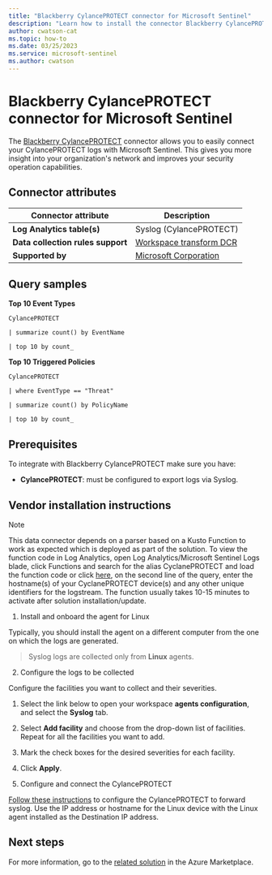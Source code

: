 ```yaml
---
title: "Blackberry CylancePROTECT connector for Microsoft Sentinel"
description: "Learn how to install the connector Blackberry CylancePROTECT to connect your data source to Microsoft Sentinel."
author: cwatson-cat
ms.topic: how-to
ms.date: 03/25/2023
ms.service: microsoft-sentinel
ms.author: cwatson
---
```


# Blackberry CylancePROTECT connector for Microsoft Sentinel

The [Blackberry CylancePROTECT](https://www.blackberry.com/us/en/products/blackberry-protect) connector allows you to easily connect your CylancePROTECT logs with Microsoft Sentinel. This gives you more insight into your organization's network and improves your security operation capabilities.

## Connector attributes

| Connector attribute | Description |
| --- | --- |
| **Log Analytics table(s)** | Syslog (CylancePROTECT)<br/> |
| **Data collection rules support** | [Workspace transform DCR](/azure/azure-monitor/logs/tutorial-workspace-transformations-portal) |
| **Supported by** | [Microsoft Corporation](https://support.microsoft.com) |

## Query samples

**Top 10 Event Types**
   ```kusto
CylancePROTECT​
            
   | summarize count() by EventName
            
   | top 10 by count_
   ```

**Top 10 Triggered Policies**
   ```kusto
CylancePROTECT​
            
   | where EventType == "Threat" 
            
   | summarize count() by PolicyName 
            
   | top 10 by count_
   ```



## Prerequisites

To integrate with Blackberry CylancePROTECT make sure you have: 

- **CylancePROTECT**: must be configured to export logs via Syslog.


## Vendor installation instructions


> [!NOTE]
   >  This data connector depends on a parser based on a Kusto Function to work as expected which is deployed as part of the solution. To view the function code in Log Analytics, open Log Analytics/Microsoft Sentinel Logs blade, click Functions and search for the alias CyclanePROTECT and load the function code or click [here](https://github.com/Azure/Azure-Sentinel/blob/master/Solutions/Blackberry%20CylancePROTECT/Parsers/CylancePROTECT.txt), on the second line of the query, enter the hostname(s) of your CyclanePROTECT device(s) and any other unique identifiers for the logstream. The function usually takes 10-15 minutes to activate after solution installation/update.

1. Install and onboard the agent for Linux

Typically, you should install the agent on a different computer from the one on which the logs are generated.

>  Syslog logs are collected only from **Linux** agents.


2. Configure the logs to be collected

Configure the facilities you want to collect and their severities.

1.  Select the link below to open your workspace **agents configuration**, and select the **Syslog** tab.
2.  Select **Add facility** and choose from the drop-down list of facilities. Repeat for all the facilities you want to add.
3.  Mark the check boxes for the desired severities for each facility.
4.  Click **Apply**.


3. Configure and connect the CylancePROTECT

[Follow these instructions](https://docs.blackberry.com/content/dam/docs-blackberry-com/release-pdfs/en/cylance-products/syslog-guides/Cylance%20Syslog%20Guide%20v2.0%20rev12.pdf) to configure the CylancePROTECT to forward syslog. Use the IP address or hostname for the Linux device with the Linux agent installed as the Destination IP address.



## Next steps

For more information, go to the [related solution](https://azuremarketplace.microsoft.com/en-us/marketplace/apps/azuresentinel.azure-sentinel-solution-blackberrycylanceprotect?tab=Overview) in the Azure Marketplace.
